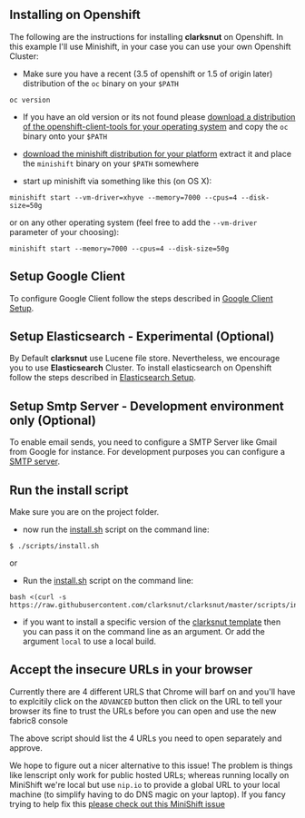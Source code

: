 ## Installing on Openshift

The following are the instructions for installing **clarksnut** on Openshift. In this example I'll use Minishift, in your case you can use your own Openshift Cluster:


* Make sure you have a recent (3.5 of openshift or 1.5 of origin later) distribution of the `oc` binary on your `$PATH`
```
oc version
```
* If you have an old version or its not found please [download a distribution of the openshift-client-tools for your operating system](https://github.com/openshift/origin/releases/latest/) and copy the `oc` binary onto your `$PATH`

* [download the minishift distribution for your platform](https://github.com/minishift/minishift/releases) extract it and place the `minishift` binary on your `$PATH` somewhere
* start up minishift via something like this (on OS X):

```
minishift start --vm-driver=xhyve --memory=7000 --cpus=4 --disk-size=50g
```
or on any other operating system (feel free to add the `--vm-driver` parameter of your choosing):

```
minishift start --memory=7000 --cpus=4 --disk-size=50g
```

## Setup Google Client
To configure Google Client follow the steps described in [Google Client Setup](https://github.com/clarksnut/clarksnut/blob/master/docs/openshift_google_client.md).

## Setup Elasticsearch - Experimental (Optional)
By Default **clarksnut** use Lucene file store. Nevertheless, we encourage you to use **Elasticsearch** Cluster. To install elasticsearch on Openshift follow the steps described in [Elasticsearch Setup](https://github.com/clarksnut/clarksnut/blob/master/docs/openshift_elasticsearch.md). 

## Setup Smtp Server - Development environment only (Optional)
To enable email sends, you need to configure a SMTP Server like Gmail from Google for instance. For development purposes you can configure a [SMTP server](https://github.com/clarksnut/clarksnut/blob/master/docs/openshift_smtp_server.md).


## Run the install script
Make sure you are on the project folder.

* now run the [install.sh](https://raw.githubusercontent.com/clarksnut/clarksnut/master/scripts/install.sh) script on the command line:

```
$ ./scripts/install.sh
```

or

* Run the [install.sh](https://raw.githubusercontent.com/clarksnut/clarksnut/master/scripts/install.sh) script on the command line:

```
bash <(curl -s https://raw.githubusercontent.com/clarksnut/clarksnut/master/scripts/install.sh)
```

* if you want to install a specific version of the [clarksnut template](http://central.maven.org/maven2/io/clarksnut/platform/packages/clarksnut-system/) then you can pass it on the command line as an argument. Or add the argument `local` to use a local build.


## Accept the insecure URLs in your browser

Currently there are 4 different URLS that Chrome will barf on and you'll have to explcitily click on the `ADVANCED` button then click on the URL to tell your browser its fine to trust the URLs before you can open and use the new fabric8 console

The above script should list the 4 URLs you need to open separately and approve.

We hope to figure out a nicer alternative to this issue! The problem is things like lenscript only work for public hosted URLs; whereas running locally on MiniShift we're local but use `nip.io` to provide a global URL to your local machine (to simplify having to do DNS magic on your laptop). If you fancy trying to help fix this [please check out this MiniShift issue](https://github.com/minishift/minishift/issues/1031)
